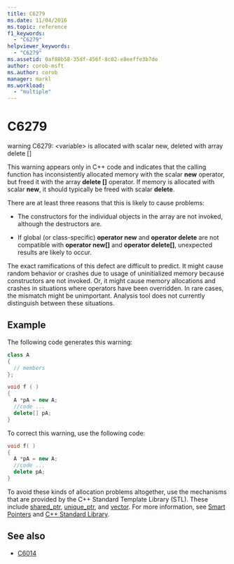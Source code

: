 ```yaml
---
title: C6279
ms.date: 11/04/2016
ms.topic: reference
f1_keywords:
  - "C6279"
helpviewer_keywords:
  - "C6279"
ms.assetid: 0af88b58-35df-456f-8c02-e8eeffe3b7de
author: corob-msft
ms.author: corob
manager: markl
ms.workload:
  - "multiple"
---
```

# C6279
warning C6279: \<variable> is allocated with scalar new, deleted with array delete []

This warning appears only in C++ code and indicates that the calling function has inconsistently allocated memory with the scalar **new** operator, but freed it with the array **delete []** operator. If memory is allocated with scalar **new**, it should typically be freed with scalar **delete**.

There are at least three reasons that this is likely to cause problems:

- The constructors for the individual objects in the array are not invoked, although the destructors are.

- If global (or class-specific) **operator new** and **operator delete** are not compatible with **operator new[]** and **operator delete[]**, unexpected results are likely to occur.

The exact ramifications of this defect are difficult to predict. It might cause random behavior or crashes due to usage of uninitialized memory because constructors are not invoked. Or, it might cause memory allocations and crashes in situations where operators have been overridden. In rare cases, the mismatch might be unimportant. Analysis tool does not currently distinguish between these situations.

## Example

The following code generates this warning:

```cpp
class A
{
  // members
};

void f ( )
{
  A *pA = new A;
  //code ...
  delete[] pA;
}
```

To correct this warning, use the following code:

```cpp
void f( )
{
  A *pA = new A;
  //code ...
  delete pA;
}
```

To avoid these kinds of allocation problems altogether, use the mechanisms that are provided by the C++ Standard Template Library (STL). These include [shared_ptr](/cpp/standard-library/shared-ptr-class), [unique_ptr](/cpp/standard-library/unique-ptr-class), and [vector](/cpp/standard-library/vector). For more information, see [Smart Pointers](/cpp/cpp/smart-pointers-modern-cpp) and [C++ Standard Library](/cpp/standard-library/cpp-standard-library-reference).

## See also

- [C6014](../code-quality/c6014.md)
